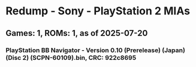# Redump - Sony - PlayStation 2 MIAs
## Games: 1, ROMs: 1, as of 2025-07-20

### PlayStation BB Navigator - Version 0.10 (Prerelease) (Japan) (Disc 2) (SCPN-60109).bin, CRC: 922c8695
